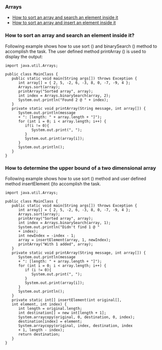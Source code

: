 ### Arrays
* [How to sort an array and search an element inside it](#how-to-sort-an-array-and-search-an-element-inside-it)
* [How to sort an array and insert an element inside it](#how-to-sort-an-array-and-insert-an-element-inside-it)


### How to sort an array and search an element inside it?
Following example shows how to use sort () and binarySearch () method to accomplish the task. The user defined method printArray () is used to display the output:
```
import java.util.Arrays;

public class MainClass {
   public static void main(String args[]) throws Exception {
      int array[] = { 2, 5, -2, 6, -3, 8, 0, -7, -9, 4 };
      Arrays.sort(array);
      printArray("Sorted array", array);
      int index = Arrays.binarySearch(array, 2);
      System.out.println("Found 2 @ " + index);
   }
   private static void printArray(String message, int array[]) {
      System.out.println(message
      + ": [length: " + array.length + "]");
      for (int i = 0; i < array.length; i++) {
         if(i != 0){
            System.out.print(", ");
         }
         System.out.print(array[i]);                     
      }
      System.out.println();
   }
}
```

### How to determine the upper bound of a two dimensional array
Following example shows how to use sort () method and user defined method insertElement ()to accomplish the task.
```
import java.util.Arrays;

public class MainClass {
   public static void main(String args[]) throws Exception {
      int array[] = { 2, 5, -2, 6, -3, 8, 0, -7, -9, 4 };
      Arrays.sort(array);
      printArray("Sorted array", array);
      int index = Arrays.binarySearch(array, 1);
      System.out.println("Didn't find 1 @ "
      + index);
      int newIndex = -index - 1;
      array = insertElement(array, 1, newIndex);
      printArray("With 1 added", array);
   }
   private static void printArray(String message, int array[]) {
      System.out.println(message
      + ": [length: " + array.length + "]");
      for (int i = 0; i < array.length; i++) {
         if (i != 0){
            System.out.print(", ");
         }
         System.out.print(array[i]);         
      }
      System.out.println();
   }
   private static int[] insertElement(int original[],
   int element, int index) {
      int length = original.length;
      int destination[] = new int[length + 1];
      System.arraycopy(original, 0, destination, 0, index);
      destination[index] = element;
      System.arraycopy(original, index, destination, index
      + 1, length - index);
      return destination;
   }
}
```
